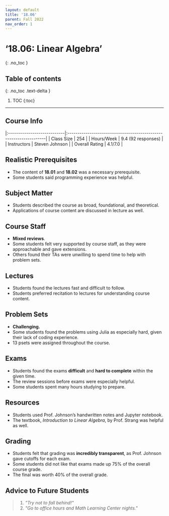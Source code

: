 ```yaml
---
layout: default
title: '18.06'
parent: Fall 2022
nav_order: 1
---
```


# ‘18.06: Linear Algebra’
{: .no_toc }

## Table of contents
{: .no_toc .text-delta }

1. TOC
{:toc}

---

## Course Info

|:----------------------------|:-------------------------------------------------------------------|
| Class Size    		| 254                                                            		|
| Hours/Week        	| 9.4 (92 responses)                                          	| 
| Instructors         	| Steven Johnson					|
| Overall Rating	| 4.1/7.0						|

## Realistic Prerequisites
* The content of **18.01** and **18.02** was a necessary prerequisite. 
* Some students said programming experience was helpful. 

## Subject Matter
* Students described the course as broad, foundational, and theoretical.
* Applications of course content are discussed in lecture as well.

## Course Staff
* **Mixed reviews**. 
* Some students felt very supported by course staff, as they were approachable and gave extensions.
* Others found their TAs were unwilling to spend time to help with problem sets.

## Lectures
* Students found the lectures fast and difficult to follow. 
* Students preferred recitation to lectures for understanding course content. 

## Problem Sets
* **Challenging.**
* Some students found the problems using Julia as especially hard, given their lack of coding experience.
* 13 psets were assigned throughout the course.

## Exams
* Students found the exams **difficult** and **hard to complete** within the given time.
* The review sessions before exams were especially helpful.
* Some students spent many hours studying to prepare.

## Resources
* Students used Prof. Johnson’s handwritten notes and Jupyter notebook.
* The textbook, *Introduction to Linear Algebra*, by Prof. Strang was helpful as well.

## Grading
* Students felt that grading was **incredibly transparent**, as Prof. Johnson gave cutoffs for each exam.
* Some students did not like that exams made up 75% of the overall course grade.
* The final was worth 40% of the overall grade.

## Advice to Future Students
> 1. *”Try not to fall behind!"* 
> 2. *"Go to office hours and Math Learning Center nights."*
